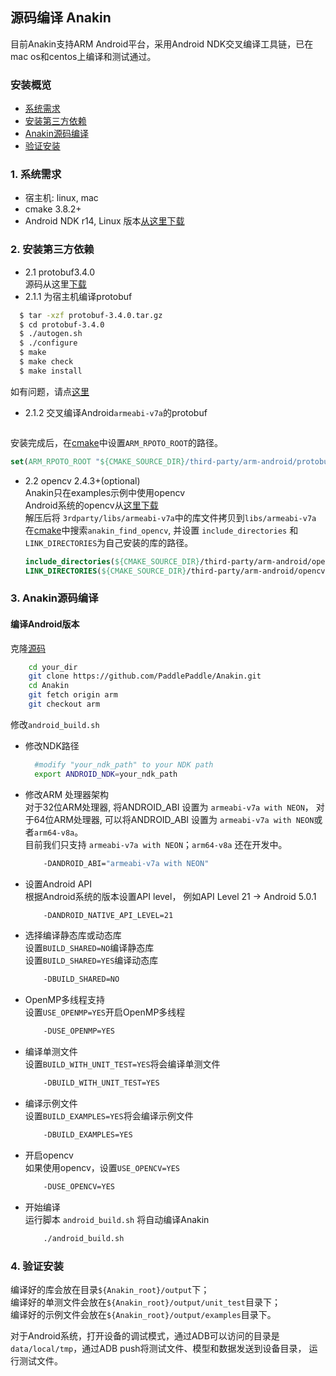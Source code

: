 ## 源码编译 Anakin ##

目前Anakin支持ARM Android平台，采用Android NDK交叉编译工具链，已在mac os和centos上编译和测试通过。

### 安装概览 ###

* [系统需求](#0001)
* [安装第三方依赖](#0002)
* [Anakin源码编译](#0003)
* [验证安装](#0004)


### <span id = '0001'> 1. 系统需求 </span> ###

*  宿主机: linux, mac    
*  cmake 3.8.2+    
*  Android NDK r14, Linux 版本[从这里下载](https://dl.google.com/android/repository/android-ndk-r14b-linux-x86_64.zip)

### <span id = '0002'> 2. 安装第三方依赖 </span> ###

- 2.1 protobuf3.4.0     
   源码从这里[下载](https://github.com/google/protobuf/releases/tag/v3.4.0)    
 - 2.1.1 为宿主机编译protobuf     
 ```bash
   $ tar -xzf protobuf-3.4.0.tar.gz  
   $ cd protobuf-3.4.0   
   $ ./autogen.sh  
   $ ./configure    
   $ make  
   $ make check   
   $ make install
   ```
   如有问题，请点[这里](https://github.com/google/protobuf/blob/v3.4.0/src/README.md)
    
 - 2.1.2 交叉编译Android`armeabi-v7a`的protobuf    
 ```bash
 
  ```
  安装完成后，在[cmake](../../cmake/find_modules.cmake)中设置`ARM_RPOTO_ROOT`的路径。        
  ```cmake
  set(ARM_RPOTO_ROOT "${CMAKE_SOURCE_DIR}/third-party/arm-android/protobuf")
  ```
  
- 2.2 opencv 2.4.3+(optional)    
    Anakin只在examples示例中使用opencv   
    Android系统的opencv从[这里下载](https://opencv.org/releases.html)    
    解压后将 `3rdparty/libs/armeabi-v7a`中的库文件拷贝到`libs/armeabi-v7a`    
    在[cmake](../../cmake/find_modules.cmake)中搜索`anakin_find_opencv`, 
    并设置 `include_directories` 和 `LINK_DIRECTORIES`为自己安装的库的路径。   
    ```cmake
    include_directories(${CMAKE_SOURCE_DIR}/third-party/arm-android/opencv/sdk/native/jni/include/)
    LINK_DIRECTORIES(${CMAKE_SOURCE_DIR}/third-party/arm-android/opencv/sdk/native/libs/armeabi-v7a/)
    ```
### <span id = '0003'> 3. Anakin源码编译 </span> ###

#### 编译Android版本

   克隆[源码](https://github.com/PaddlePaddle/Anakin/tree/arm)
```bash
    cd your_dir
    git clone https://github.com/PaddlePaddle/Anakin.git
    cd Anakin
    git fetch origin arm
    git checkout arm
  ```
  修改`android_build.sh`    
- 修改NDK路径    
  ```bash
    #modify "your_ndk_path" to your NDK path
    export ANDROID_NDK=your_ndk_path
  ```
- 修改ARM 处理器架构     
  对于32位ARM处理器, 将ANDROID_ABI 设置为 `armeabi-v7a with NEON`， 
  对于64位ARM处理器, 可以将ANDROID_ABI 设置为 `armeabi-v7a with NEON`或者`arm64-v8a`。        
  目前我们只支持 `armeabi-v7a with NEON`；`arm64-v8a` 还在开发中。      
  ```bash
      -DANDROID_ABI="armeabi-v7a with NEON"
  ```
- 设置Android API    
  根据Android系统的版本设置API level， 例如API Level 21 -> Android 5.0.1    
  ```bash
      -DANDROID_NATIVE_API_LEVEL=21
  ```

- 选择编译静态库或动态库    
  设置`BUILD_SHARED=NO`编译静态库    
  设置`BUILD_SHARED=YES`编译动态库    
  ```bash
      -DBUILD_SHARED=NO
  ```
- OpenMP多线程支持    
  设置`USE_OPENMP=YES`开启OpenMP多线程    
  ```bash
      -DUSE_OPENMP=YES
  ```
  
- 编译单测文件    
  设置`BUILD_WITH_UNIT_TEST=YES`将会编译单测文件    
    ```bash
        -DBUILD_WITH_UNIT_TEST=YES
    ```

- 编译示例文件    
  设置`BUILD_EXAMPLES=YES`将会编译示例文件    
    ```bash
        -DBUILD_EXAMPLES=YES
    ```
  
- 开启opencv    
  如果使用opencv，设置`USE_OPENCV=YES`    
    ```bash
        -DUSE_OPENCV=YES
    ```
    
- 开始编译    
  运行脚本 `android_build.sh` 将自动编译Anakin     
  ```bash
      ./android_build.sh
  ```

### <span id = '0004'> 4. 验证安装 </span> ###    
  编译好的库会放在目录`${Anakin_root}/output`下；    
  编译好的单测文件会放在`${Anakin_root}/output/unit_test`目录下；    
  编译好的示例文件会放在`${Anakin_root}/output/examples`目录下。
  
  对于Android系统，打开设备的调试模式，通过ADB可以访问的目录是`data/local/tmp`，通过ADB push将测试文件、模型和数据发送到设备目录， 运行测试文件。